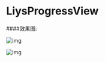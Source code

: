 # LiysProgressView
####效果图:

![img](https://upload-images.jianshu.io/upload_images/13519092-0775dcb64ee25840.gif?imageMogr2/auto-orient/strip)

![img](https://github.com/liys666666/LiysProgressView/blob/master/loading.gif)

